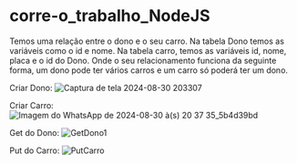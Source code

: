 # corre-o_trabalho_NodeJS

Temos uma relação entre o dono e o seu carro. Na tabela Dono temos as variáveis como o id e nome. Na tabela carro, temos as variáveis id, nome, placa e o id do Dono. Onde o seu relacionamento funciona da seguinte forma, um dono pode ter vários carros e um carro só poderá ter um dono.

Criar Dono: ![Captura de tela 2024-08-30 203307](https://github.com/user-attachments/assets/606af487-4dc8-41a0-b397-632ef9756205)

Criar Carro: ![Imagem do WhatsApp de 2024-08-30 à(s) 20 37 35_5b4d39bd](https://github.com/user-attachments/assets/07889f8d-5ecb-49b0-9467-ca3353004544)

Get do Dono: ![GetDono1](https://github.com/user-attachments/assets/92f635d5-8c0e-4545-af5f-1ab9fe1e33cb)

Put do Carro: ![PutCarro](https://github.com/user-attachments/assets/9154988d-0019-41c3-b671-4027383807b6)

